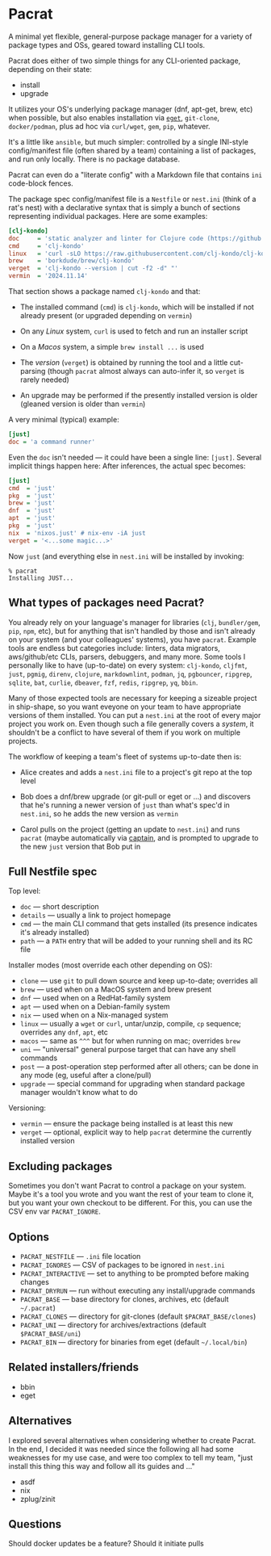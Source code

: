 # Pacrat

A minimal yet flexible, general-purpose package manager for a variety of
package types and OSs, geared toward installing CLI tools.

Pacrat does either of two simple things for any CLI-oriented package, depending on
their state:

- install
- upgrade

It utilizes your OS's underlying package manager (dnf, apt-get, brew, etc)
when possible, but also enables installation via
[`eget`](https://github.com/zyedidia/eget), `git-clone`,
`docker/podman`, plus ad hoc via `curl/wget`, `gem`, `pip`, whatever.

It's a little like `ansible`, but much simpler: controlled by a single
INI-style config/manifest file (often shared by a team) containing a list of
packages, and run only locally. There is no package database.

Pacrat can even do a "literate config" with a Markdown file that contains
`ini` code-block fences.

The package spec config/manifest file is a `Nestfile` or `nest.ini` (think of
a rat's nest) with a declarative syntax that is simply a bunch of sections
representing individual packages. Here are some examples:

```ini
[clj-kondo]
doc     = 'static analyzer and linter for Clojure code (https://github.com/clj-kondo/clj-kondo)'
cmd     = 'clj-kondo'
linux   = 'curl -sLO https://raw.githubusercontent.com/clj-kondo/clj-kondo/master/script/install-clj-kondo && chmod +x install-clj-kondo && ./install-clj-kondo'
brew    = 'borkdude/brew/clj-kondo'
verget  = 'clj-kondo --version | cut -f2 -d" "'
vermin  = '2024.11.14'
```

That section shows a package named `clj-kondo` and that:

- The installed command (`cmd`) is `clj-kondo`, which will be installed if not
  already present (or upgraded depending on `vermin`)

- On any _Linux_ system, `curl` is used to fetch and run an installer script

- On a _Macos_ system, a simple `brew install ...` is used

- The _version_ (`verget`) is obtained by running the tool and a little
  cut-parsing (though `pacrat` almost always can auto-infer it, so `verget` is
  rarely needed)

- An upgrade may be performed if the presently installed version is older
  (gleaned version is older than `vermin`)

A very minimal (typical) example:

```ini
[just]
doc = 'a command runner'
```

Even the `doc` isn't needed — it could have been a single line: `[just]`.
Several implicit things happen here: After inferences, the actual spec
becomes:

```ini
[just]
cmd  = 'just'
pkg  = 'just'
brew = 'just'
dnf  = 'just'
apt  = 'just'
pkg  = 'just'
nix  = 'nixos.just' # nix-env -iA just
verget = '<...some magic...>'
```

Now `just` (and everything else in `nest.ini` will be installed by invoking:

```shell
% pacrat
Installing JUST...
```

## What types of packages need Pacrat?

You already rely on your language's manager for libraries (`clj`,
`bundler/gem`, `pip`, `npm`, etc), but for anything that isn't handled by
those and isn't already on your system (and your colleagues' systems), you
have `pacrat`. Example tools are endless but categories include: linters, data
migrators, aws/github/etc CLIs, parsers, debuggers, and many more. Some tools
I personally like to have (up-to-date) on every system: `clj-kondo`, `cljfmt`,
`just`, `pgmig`, `direnv`, `clojure`, `markdownlint`, `podman`, `jq`,
`pgbouncer`, `ripgrep`, `sqlite`, `bat`, `curlie`, `dbeaver`, `fzf`, `redis`,
`ripgrep`, `yq`, `bbin`.

Many of those expected tools are necessary for keeping a sizeable project in
ship-shape, so you want eveyone on your team to have appropriate versions of
them installed. You can put a `nest.ini` at the root of every major project
you work on. Even though such a file generally covers a _system_, it shouldn't
be a conflict to have several of them if you work on multiple projects.

The workflow of keeping a team's fleet of systems up-to-date then is:

- Alice creates and adds a `nest.ini` file to a project's git repo at the top
  level

- Bob does a dnf/brew upgrade (or git-pull or eget or ...) and discovers that
  he's running a newer version of `just` than what's spec'd in `nest.ini`,
  so he adds the new version as `vermin`

- Carol pulls on the project (getting an update to `nest.ini`) and runs
  `pacrat` (maybe automatically via
  [captain](https://github.com/MicahElliott/captain), and is prompted to
  upgrade to the new `just` version that Bob put in

## Full Nestfile spec

Top level:

- `doc` — short description
- `details` — usually a link to project homepage
- `cmd` — the main CLI command that gets installed (its presence indicates
  it's already installed)
- `path` — a `PATH` entry that will be added to your running shell and its RC file

Installer modes (most override each other depending on OS):

- `clone` — use `git` to pull down source and keep up-to-date; overrides all
- `brew` — used when on a MacOS system and brew present
- `dnf` — used when on a RedHat-family system
- `apt` — used when on a Debian-family system
- `nix` — used when on a Nix-managed system
- `linux` — usually a `wget` or `curl`, untar/unzip, compile, `cp` sequence; overrides any `dnf`, `apt`, etc
- `macos` — same as `^^^` but for when running on mac; overrides `brew`
- `uni` — "universal" general purpose target that can have any shell commands
- `post` — a post-operation step performed after all others; can be done in any mode (eg, useful after a clone/pull)
- `upgrade` — special command for upgrading when standard package manager wouldn't know what to do

Versioning:

- `vermin` — ensure the package being installed is at least this new
- `verget` — optional, explicit way to help `pacrat` determine the currently installed version

## Excluding packages

Sometimes you don't want Pacrat to control a package on your system. Maybe
it's a tool you wrote and you want the rest of your team to clone it, but you
want your own checkout to be different. For this, you can use the CSV env var
`PACRAT_IGNORE`.

## Options

- `PACRAT_NESTFILE` — `.ini` file location
- `PACRAT_IGNORES` — CSV of packages to be ignored in `nest.ini`
- `PACRAT_INTERACTIVE` — set to anything to be prompted before making changes
- `PACRAT_DRYRUN` — run without executing any install/upgrade commands
- `PACRAT_BASE` — base directory for clones, archives, etc (default `~/.pacrat`)
- `PACRAT_CLONES` — directory for git-clones (default `$PACRAT_BASE/clones`)
- `PACRAT_UNI` — directory for archives/extractions (default `$PACRAT_BASE/uni`)
- `PACRAT_BIN` — directory for binaries from eget (default `~/.local/bin`)

## Related installers/friends

- bbin
- eget

## Alternatives

I explored several alternatives when considering whether to create Pacrat. In
the end, I decided it was needed since the following all had some weaknesses
for my use case, and were too complex to tell my team, "just install this
thing this way and follow all its guides and ..."

- asdf
- nix
- zplug/zinit

## Questions

Should docker updates be a feature? Should it initiate pulls
